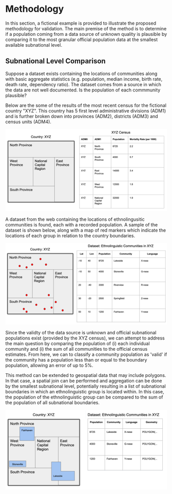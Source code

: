 # Methodology

In this section, a fictional example is provided to illustrate the proposed methodology for validation. The main premise of the method is to determine if a population coming from a data source of unknown quality is plausible by comparing it to the most granular official population data at the smallest available subnational level.


## Subnational Level Comparison

Suppose a dataset exists containing the locations of communities along with basic aggregate statistics (e.g. population, median income, birth rate, death rate, dependency ratio). The dataset comes from a source in which the data are not well documented. Is the population of each commmunity plausible? 

Below are the some of the results of the most recent census for the fictional country "XYZ". This country has 5 first level administrative divisions (ADM1) and is further broken down into provinces (ADM2), districts (ADM3) and census units (ADM4). 

![official data source](../docs/images/ex_official.png)

A dataset from the web containing the locations of ethnolingusitic communities is found, each with a recorded population. A sample of the dataset is shown below, along with a map of red markers which indicate the locations of each group in relation to the country boundaries.

![ethnolinguistic dataset points](../docs/images/ex_dataset.png)

Since the validty of the data source is unknown and official subnational populations exist (provided by the XYZ census), we can attempt to address the main question by comparing the population of (i) each individual community and (i) the sum of all communities to the official census estimates. From here, we can to classify a community population as 'valid' if the community has a population less than or equal to the boundary population, allowing an error of up to 5%.

This method can be extended to geospatial data that may include polygons. In that case, a spatial join can be performed and aggregation can be done by the smallest subnational level, potentially resulting in a list of subnational boundaries in which an ethnolinguistic group is located within. In this case, the population of the ethnolinguistic group can be compared to the sum of the population of all subnational boundaries. 

![ethnolinguistic dataset areas](../docs/images/ex_areas.png)

